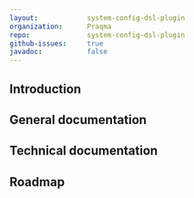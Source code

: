 ```yaml
---
layout:            system-config-dsl-plugin
organization:      Praqma
repo:              system-config-dsl-plugin
github-issues:     true
javadoc:           false
---
```


## Introduction

## General documentation

## Technical documentation

## Roadmap
